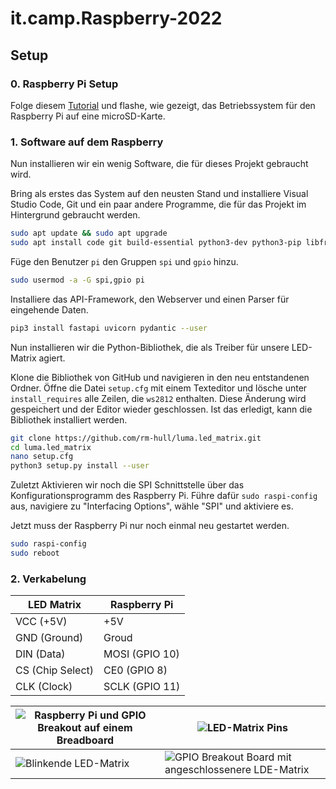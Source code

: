 # it.camp.Raspberry-2022

## Setup

### 0. Raspberry Pi Setup

Folge diesem [Tutorial](https://youtu.be/ntaXWS8Lk34) und flashe, wie gezeigt, das Betriebssystem für den Raspberry Pi auf eine microSD-Karte.

### 1. Software auf dem Raspberry

Nun installieren wir ein wenig Software, die für dieses Projekt gebraucht wird.

Bring als erstes das System auf den neusten Stand und installiere Visual Studio Code, Git und ein paar andere Programme, die für das Projekt im Hintergrund gebraucht werden.

```sh
sudo apt update && sudo apt upgrade
sudo apt install code git build-essential python3-dev python3-pip libfreetype6-dev libjpeg-dev libopenjp2-7 libtiff5
```

Füge den Benutzer ```pi``` den Gruppen ```spi``` und ```gpio``` hinzu.

```sh
sudo usermod -a -G spi,gpio pi
```

Installiere das API-Framework, den Webserver und einen Parser für eingehende Daten.

```sh
pip3 install fastapi uvicorn pydantic --user
```

[//]: # "Das klonen des Git Repositorys und der folgende Anleitungsblock sind nur nötig, weil das ws2812 Modul von luma.led_matrix nicht kompiliert. Sobald pypi wieder eine Version der Bibliothek anbietet, die ohne Probleme Installiert, sollte wieder empfohlen werden luma.led_matrix via pip3 zu beziehen."

Nun installieren wir die Python-Bibliothek, die als Treiber für unsere LED-Matrix agiert.

Klone die Bibliothek von GitHub und navigieren in den neu entstandenen Ordner. Öffne die Datei ```setup.cfg``` mit einem Texteditor und lösche unter ```install_requires``` alle Zeilen, die ```ws2812``` enthalten. Diese Änderung wird gespeichert und der Editor wieder geschlossen. Ist das erledigt, kann die Bibliothek installiert werden.

```sh
git clone https://github.com/rm-hull/luma.led_matrix.git
cd luma.led_matrix
nano setup.cfg
python3 setup.py install --user
```

Zuletzt Aktivieren wir noch die SPI Schnittstelle über das Konfigurationsprogramm des Raspberry Pi. Führe dafür ```sudo raspi-config``` aus, navigiere zu "Interfacing Options", wähle "SPI" und aktiviere es.

Jetzt muss der Raspberry Pi nur noch einmal neu gestartet werden.

```sh
sudo raspi-config
sudo reboot
```

### 2. Verkabelung

| LED Matrix        | Raspberry Pi   |
|-------------------|----------------|
| VCC (+5V)         | +5V            |
| GND (Ground)      | Groud          |
| DIN (Data)        | MOSI (GPIO 10) |
| CS  (Chip Select) | CE0  (GPIO 8)  |
| CLK (Clock)       | SCLK (GPIO 11) |

![Raspberry Pi und GPIO Breakout auf einem Breadboard](https://user-images.githubusercontent.com/80818611/144997724-e15aa6fe-f77b-44f5-8cd0-4553b5ba13c6.jpg)|![LED-Matrix Pins](https://user-images.githubusercontent.com/80818611/144997676-9aa1c483-1668-4541-8466-bb97320bbaa5.jpg)
---|---
![Blinkende LED-Matrix](https://user-images.githubusercontent.com/80818611/144997745-55444499-e720-4346-8403-54b36160700a.jpg)|![GPIO Breakout Board mit angeschlossenere LDE-Matrix](https://user-images.githubusercontent.com/80818611/144997761-23596f07-606f-45a9-8386-3f8f6f309673.jpg)